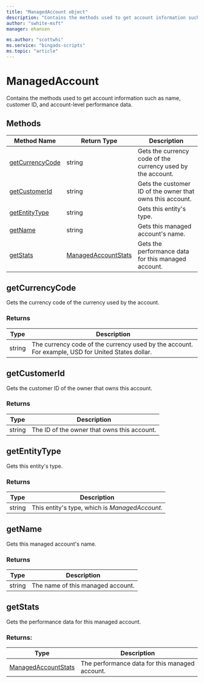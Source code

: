 ```yaml
---
title: "ManagedAccount object"
description: "Contains the methods used to get account information such as name, customer ID, and account-level performance data."
author: "swhite-msft"
manager: ehansen

ms.author: "scottwhi"
ms.service: "bingads-scripts"
ms.topic: "article"
---
```


# ManagedAccount

Contains the methods used to get account information such as name, customer ID, and account-level performance data.


## Methods
|Method Name|Return Type|Description|
|-|-|-
[getCurrencyCode](#getcurrencycode)|string|Gets the currency code of the currency used by the account.
[getCustomerId](#getcustomerid)|string|Gets the customer ID of the owner that owns this account.
[getEntityType](#getentitytype)|string|Gets this entity's type.
[getName](#getname)|string|Gets this managed account's name.
[getStats](#getstats)|[ManagedAccountStats](ManagedAccountStats.md)|Gets the performance data for this managed account.


## <a name="getcurrencycode"></a>getCurrencyCode
Gets the currency code of the currency used by the account.

### Returns
|Type|Description|
|-|-
string|The currency code of the currency used by the account. For example, USD for United States dollar.


## <a name="getcustomerid"></a>getCustomerId
Gets the customer ID of the owner that owns this account.

### Returns
|Type|Description|
|-|-
string|The ID of the owner that owns this account.


## <a name="getentitytype"></a>getEntityType
Gets this entity's type.

### Returns
|Type|Description|
|-|-
string|This entity's type, which is *ManagedAccount*.


## <a name="getname"></a>getName
Gets this managed account's name.

### Returns
|Type|Description|
|-|-
string|The name of this managed account.


## <a name="getstats"></a>getStats
Gets the performance data for this managed account. 

### Returns:
|Type|Description|
|-|-
[ManagedAccountStats](ManagedAccountStats.md)|The performance data for this managed account.


